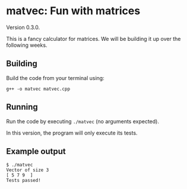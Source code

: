# matvec: Fun with matrices

Version 0.3.0.

This is a fancy calculator for matrices. We will be building it up over the following weeks.

## Building

Build the code from your terminal using:

```shell
g++ -o matvec matvec.cpp
```

## Running

Run the code by executing `./matvec` (no arguments expected).

In this version, the program will only execute its tests.

## Example output

```shell
$ ./matvec
Vector of size 3
[ 5 7 9  ]
Tests passed!
```
